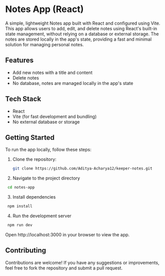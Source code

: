 # Notes App (React)

A simple, lightweight Notes app built with React and configured using Vite. This app allows users to add, edit, and delete notes using React's built-in state management, without relying on a database or external storage. The notes are stored locally in the app's state, providing a fast and minimal solution for managing personal notes.

## Features

- Add new notes with a title and content
- Delete notes
- No database, notes are managed locally in the app's state

## Tech Stack

- React
- Vite (for fast development and bundling)
- No external database or storage

## Getting Started 

To run the app locally, follow these steps:

1. Clone the repository:
   
   ```bash
   git clone https://github.com/Aditya-Acharya12/keeper-notes.git
   ```
3. Navigate to the project directory

  ```bash
   cd notes-app
  ```
3. Install dependencies

  ```bash
   npm install
  ```
4. Run the development server

  ```bash
   npm run dev
  ```
Open http://localhost:3000 in your browser to view the app.

## Contributing

Contributions are welcome! If you have any suggestions or improvements, feel free to fork the repository and submit a pull request.
